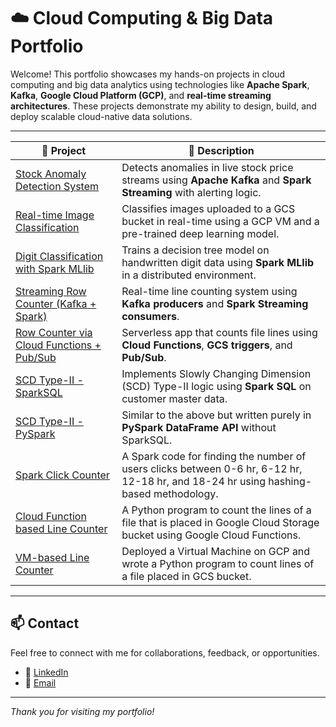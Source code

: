 # ☁️ Cloud Computing & Big Data Portfolio

Welcome! This portfolio showcases my hands-on projects in cloud computing and big data analytics using technologies like **Apache Spark**, **Kafka**, **Google Cloud Platform (GCP)**, and **real-time streaming architectures**. These projects demonstrate my ability to design, build, and deploy scalable cloud-native data solutions.

---

| 🚀 Project | 📄 Description |
------------- | -------------
[Stock Anomaly Detection System](https://github.com/Satvik-ai/GCP_Stock_Anomaly_Detection_System) | Detects anomalies in live stock price streams using **Apache Kafka** and **Spark Streaming** with alerting logic.
[Real-time Image Classification](https://github.com/Satvik-ai/GCP_Real-time_Image_Classification) | Classifies images uploaded to a GCS bucket in real-time using a GCP VM and a pre-trained deep learning model.
[Digit Classification with Spark MLlib](https://github.com/Satvik-ai/GCP_Spark-MLlib) | 	Trains a decision tree model on handwritten digit data using **Spark MLlib** in a distributed environment.
[Streaming Row Counter (Kafka + Spark)](https://github.com/Satvik-ai/GCP_Real-time_Streaming_Application_Using_Kafka_And_Spark-Streaming) | Real-time line counting system using **Kafka producers** and **Spark Streaming consumers**.
[Row Counter via Cloud Functions + Pub/Sub](https://github.com/Satvik-ai/GCP_Real-time_Count_Lines_Using_Cloud_Functions_Pub-Sub) | Serverless app that counts file lines using **Cloud Functions**, **GCS triggers**, and **Pub/Sub**.
[SCD Type-II - SparkSQL](https://github.com/Satvik-ai/GCP_SparkSQL_SCD_Type-II) | Implements Slowly Changing Dimension (SCD) Type-II logic using **Spark SQL** on customer master data.
[SCD Type-II - PySpark](https://github.com/Satvik-ai/GCP_Spark_SCD_Type-II) | Similar to the above but written purely in **PySpark DataFrame API** without SparkSQL.
[Spark Click Counter](https://github.com/Satvik-ai/GCP_Spark_Count_Clicks) |  A Spark code for finding the number of users clicks between 0-6 hr, 6-12 hr, 12-18 hr, and 18-24 hr using hashing-based methodology.
[Cloud Function based Line Counter](https://github.com/Satvik-ai/GCP_Cloud_Functions_Count_Lines) | A Python program to count the lines of a file that is placed in Google Cloud Storage bucket using Google Cloud Functions.
[VM-based Line Counter](https://github.com/Satvik-ai/GCP_VM_Count_lines) | Deployed a Virtual Machine on GCP and wrote a Python program to count lines of a file placed in GCS bucket.

---

## 📫 Contact

Feel free to connect with me for collaborations, feedback, or opportunities.

- 🔗 [LinkedIn](https://www.linkedin.com/in/satvik-chandrakar-4008471ba)
- 📧 [Email](mailto:chandrakarsatvik@gmail.com)

---

_Thank you for visiting my portfolio!_
